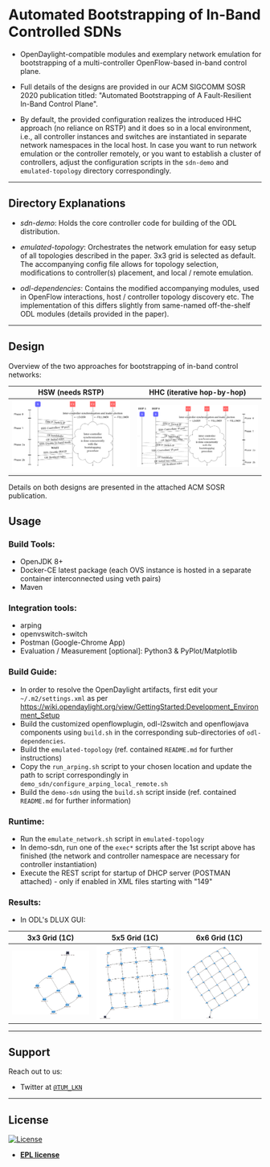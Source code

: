 # Automated Bootstrapping of In-Band Controlled SDNs

- OpenDaylight-compatible modules and exemplary network emulation for bootstrapping of a multi-controller OpenFlow-based in-band control plane.

- Full details of the designs are provided in our ACM SIGCOMM SOSR 2020 publication titled: "Automated Bootstrapping of A Fault-Resilient In-Band Control Plane".

- By default, the provided configuration realizes the introduced HHC approach (no reliance on RSTP) and it does so in a local environment, i.e., all controller instances and switches are instantiated in separate network namespaces in the local host. In case you want to run network emulation or the controller remotely, or you want to establish a cluster of controllers, adjust the configuration scripts in the ```sdn-demo``` and ```emulated-topology``` directory correspondingly.

---


## Directory Explanations
- *sdn-demo*: Holds the core controller code for building of the ODL distribution.

- *emulated-topology*: Orchestrates the network emulation for easy setup of all topologies described in the paper. 3x3 grid is selected as default. The accompanying config file allows for topology selection, modifications to controller(s) placement, and local / remote emulation. 

- *odl-dependencies*: Contains the modified accompanying modules, used in OpenFlow interactions, host / controller topology discovery etc. The implementation of this differs slightly from same-named off-the-shelf ODL modules (details provided in the paper).

---

## Design

Overview of the two approaches for bootstrapping of in-band control networks:

| HSW (needs RSTP) | HHC (iterative hop-by-hop) |
|------------|-------------|
| <img src="figures/hsw_seq.png" width="350"> | <img src="figures/hhc_seq.png" width="350"> |

Details on both designs are presented in the attached ACM SOSR publication.

## Usage

### Build Tools:
- OpenJDK 8+
- Docker-CE latest package (each OVS instance is hosted in a separate container interconnected using veth pairs)
- Maven

### Integration tools:
- arping
- openvswitch-switch
- Postman (Google-Chrome App)
- Evaluation / Measurement [optional]: Python3 & PyPlot/Matplotlib

### Build Guide:
- In order to resolve the OpenDaylight artifacts, first edit your ```~/.m2/settings.xml``` as per https://wiki.opendaylight.org/view/GettingStarted:Development_Environment_Setup
- Build the customized openflowplugin, odl-l2switch and openflowjava components using ```build.sh``` in the corresponding sub-directories of ```odl-dependencies```.
- Build the ```emulated-topology``` (ref. contained ```README.md``` for further instructions)
- Copy the ```run_arping.sh``` script to your chosen location and update the path to script correspondingly in ```demo_sdn/configure_arping_local_remote.sh```
- Build the ```demo-sdn``` using the ```build.sh``` script inside (ref. contained ```README.md``` for further information)

### Runtime:
- Run the ```emulate_network.sh``` script in ```emulated-topology```
- In demo-sdn, run one of the ```exec*``` scripts after the 1st script above has finished (the network and controller namespace are necessary for controller instantiation)
- Execute the REST script for startup of DHCP server (POSTMAN attached) - only if enabled in XML files starting with "149"

### Results:

- In ODL's DLUX GUI:

| 3x3 Grid (1C) | 5x5 Grid (1C) | 6x6 Grid (1C) |
|------------|------------|------------|
| <img src="figures/3x3_grid.png" width="350"> | <img src="figures/5x5_grid.png" width="350"> | <img src="figures/6x6_grid.png" width="350"> |


---

## Support

Reach out to us:

- Twitter at <a href="http://twitter.com/TUM_LKN" target="_blank">`@TUM_LKN`</a>

---

## License

[![License](https://img.shields.io/badge/License-EPL%201.0-red.svg)](https://opensource.org/licenses/EPL-1.0)

- **[EPL license](https://opensource.org/licenses/EPL-2.0)**
